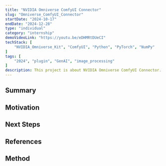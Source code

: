 ```yaml
---
title: "NVIDIA Omniverse ComfyUI Connector"
slug: "Omniverse_ComfyUI_Connector"
startDate: "2024-10-17"
endDate: "2024-12-28"
type: "individual"
category: "internship"
demoVideoLink: "https://youtu.be/eDHMRtDUeCI"
techStack: [
	"NVIDIA_Omniverse_Kit", "ComfyUI", "Python", "PyTorch", "NumPy"
]
tags: [
	"2024", "plugin", "GenAI", "image_processing"
]
description: This project is about NVIDIA Omniverse ComfyUI Connector.
---
```


## Summary

## Motivation

## Next Steps

## References

## Method

